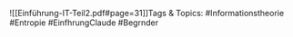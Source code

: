 
![[Einführung-IT-Teil2.pdf#page=31]]Tags & Topics:
   #Informationstheorie
   #Entropie
   #EinfhrungClaude
   #Begrnder